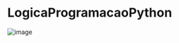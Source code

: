 # LogicaProgramacaoPython

![image](https://github.com/DavidFranciscoDSA/LogicaProgramacaoPython/assets/167797737/7ce05f02-a577-46b4-aaed-ad11e157afa9)
